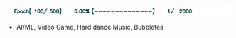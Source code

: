 
<img src="https://github.com/Deepdive543443/Deepdive543443/blob/main/bar.gif"></img>


- AI/ML, Video Game, Hard dance Music, Bubbletea
